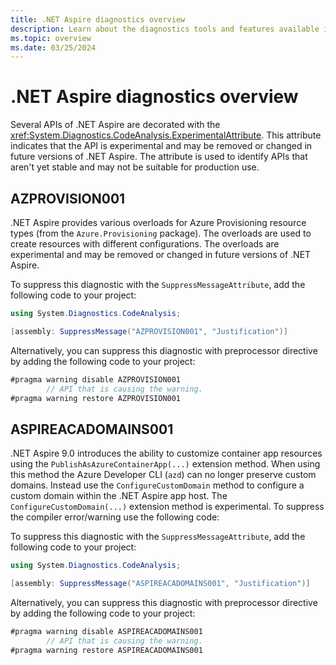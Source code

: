 ```yaml
---
title: .NET Aspire diagnostics overview
description: Learn about the diagnostics tools and features available in .NET Aspire.
ms.topic: overview
ms.date: 03/25/2024
---
```


# .NET Aspire diagnostics overview

Several APIs of .NET Aspire are decorated with the <xref:System.Diagnostics.CodeAnalysis.ExperimentalAttribute>. This attribute indicates that the API is experimental and may be removed or changed in future versions of .NET Aspire. The attribute is used to identify APIs that aren't yet stable and may not be suitable for production use.

## AZPROVISION001

.NET Aspire provides various overloads for Azure Provisioning resource types (from the `Azure.Provisioning` package). The overloads are used to create resources with different configurations. The overloads are experimental and may be removed or changed in future versions of .NET Aspire.

To suppress this diagnostic with the `SuppressMessageAttribute`, add the following code to your project:

```csharp
using System.Diagnostics.CodeAnalysis;

[assembly: SuppressMessage("AZPROVISION001", "Justification")]
```

Alternatively, you can suppress this diagnostic with preprocessor directive by adding the following code to your project:

```csharp
#pragma warning disable AZPROVISION001
        // API that is causing the warning.
#pragma warning restore AZPROVISION001
```

## ASPIREACADOMAINS001

.NET Aspire 9.0 introduces the ability to customize container app resources using the `PublishAsAzureContainerApp(...)` extension method. When using this method the Azure Developer CLI (`azd`) can no longer preserve custom domains. Instead use the `ConfigureCustomDomain` method to configure a custom domain within the .NET Aspire app host. The `ConfigureCustomDomain(...)` extension method is experimental. To suppress the compiler error/warning use the following code:

To suppress this diagnostic with the `SuppressMessageAttribute`, add the following code to your project:

```csharp
using System.Diagnostics.CodeAnalysis;

[assembly: SuppressMessage("ASPIREACADOMAINS001", "Justification")]
```

Alternatively, you can suppress this diagnostic with preprocessor directive by adding the following code to your project:

```csharp
#pragma warning disable ASPIREACADOMAINS001
        // API that is causing the warning.
#pragma warning restore ASPIREACADOMAINS001
```